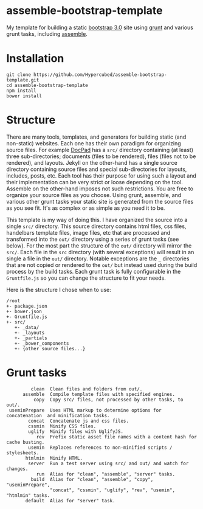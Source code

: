 assemble-bootstrap-template
===========================

My template for building a static [bootstrap 3.0](http://getbootstrap.com/) site using [grunt](http://gruntjs.com/) and various grunt tasks, including [assemble](http://assemble.io/).

# Installation

	git clone https://github.com/Hypercubed/assemble-bootstrap-template.git
	cd assemble-bootstrap-template
	npm install
	bower install

# Structure

There are many tools, templates, and generators for building static (and non-static) websites.  Each one has their own paradigm for organizing source files.  For example [DocPad](http://docpad.org/) has a `src/` directory containing (at least) three sub-directories; documents (files to be rendered), files (files not to be rendered), and layouts.  Jekyll on the other-hand has a single source directory containing source files and special sub-directories for layouts, includes, posts, etc.  Each tool has their purpose for using such a layout and their implementation can be very strict or loose depending on the tool.  Assemble on the other-hand imposes not such restrictions.  You are free to organize your source files as you choose.  Using grunt, assemble, and various other grunt tasks your static site is generated from the source files as you see fit.  It's as complex or as simple as you need it to be.

This template is my way of doing this.  I have organized the source into a single `src/` directory.  This source directory  contains html files, css files, handelbars template files, image files, etc that are processed and transformed into the `out/` directory using a series of grunt tasks (see below).  For the most part the structure of the `out/` directory will mirror the `src/`.  Each file in the `src` directory (with several exceptions) will result in an single a file in the `out/` directory.  Notable exceptions are the `_` directories that are not copied or rendered to the `out/` but instead used during the build process by the build tasks.  Each grunt task is fully configurable in the `Gruntfile.js` so you can change the structure to fit your needs.

Here is the structure I chose when to use:

	/root
	+- package.json
	+- bower.json
	+- Gruntfile.js
	+- src/
	   +- _data/
	   +- _layouts
	   +- _partials
	   +- _bower_components
	   +- {other source files...}

# Grunt tasks

	         clean  Clean files and folders from out/.
	      assemble  Compile template files with specified engines.
	          copy  Copy src/ files, not processed by other tasks, to out/.
	 useminPrepare  Uses HTML markup to determine options for concatenation  and minification tasks.
	        concat  Concatenate js and css files.
	        cssmin  Minify CSS files.
	        uglify  Minify files with UglifyJS.
    	       rev  Prefix static asset file names with a content hash for cache busting.
			usemin  Replaces references to non-minified scripts / stylesheets.
	       htmlmin  Minify HTML.
	        server  Run a test server using src/ and out/ and watch for changes.
	           run  Alias for "clean", "assemble", "server" tasks.
	         build  Alias for "clean", "assemble", "copy", "useminPrepare",
	                "concat", "cssmin", "uglify", "rev", "usemin", "htmlmin" tasks.
	       default  Alias for "server" task.
